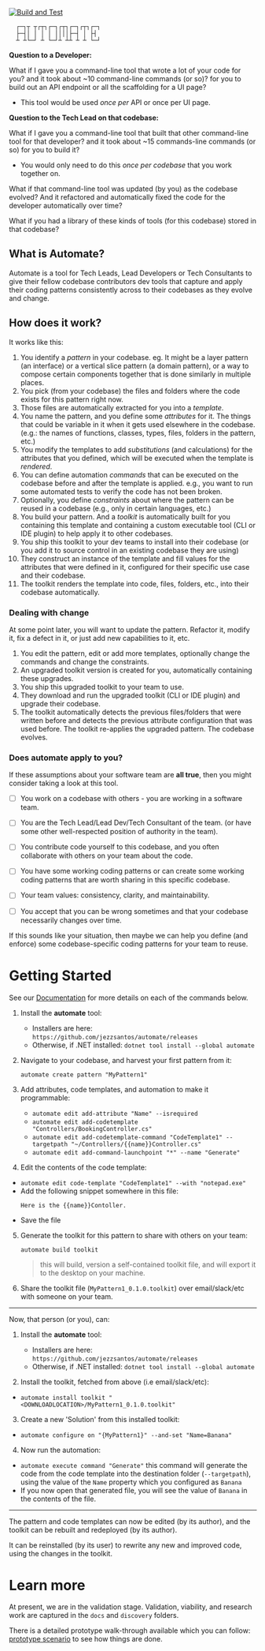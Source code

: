 [![Build and Test](https://github.com/jezzsantos/automate/actions/workflows/build.yml/badge.svg)](https://github.com/jezzsantos/automate/actions/workflows/build.yml)

      ┌─┐┬ ┬┌┬┐┌─┐┌┬┐┌─┐┌┬┐┌─┐
      ├─┤│ │ │ │ ││││├─┤ │ ├┤ 
      ┴ ┴└─┘ ┴ └─┘┴ ┴┴ ┴ ┴ └─┘

**Question to a Developer:**

What if I gave you a command-line tool that wrote a lot of your code for you? and it took about ~10 command-line commands (or so)? for you to build out an API endpoint or all the scaffolding for a UI page?

* This tool would be used _once per_ API or once per UI page.

**Question to the Tech Lead on that codebase:**

What if I gave you a command-line tool that built that other command-line tool for that developer? and it took about ~15 commands-line commands (or so) for you to build it?

* You would only need to do this _once per codebase_ that you work together on.

What if that command-line tool was updated (by you) as the codebase evolved? And it refactored and automatically fixed the code for the developer automatically over time?

What if you had a library of these kinds of tools (for this codebase) stored in that codebase?

## What is Automate?

Automate is a tool for Tech Leads, Lead Developers or Tech Consultants to give their fellow codebase contributors dev tools that capture and apply their coding patterns consistently across to their codebases as they evolve and change.

## How does it work?

It works like this:

1. You identify a *pattern* in your codebase. eg. It might be a layer pattern (an interface) or a vertical slice pattern (a domain pattern), or a way to compose certain components together that is done similarly in multiple places.
2. You pick (from your codebase) the files and folders where the code exists for this pattern right now.
3. Those files are automatically extracted for you into a *template*.
4. You name the pattern, and you define some *attributes* for it. The things that could be variable in it when it gets used elsewhere in the codebase. (e.g.: the names of functions, classes, types, files, folders in the pattern, etc.)
5. You modify the templates to add *substitutions* (and calculations) for the attributes that you defined, which will be executed when the template is *rendered*.
6. You can define automation *commands* that can be executed on the codebase before and after the template is applied. e.g., you want to run some automated tests to verify the code has not been broken.
7. Optionally, you define *constraints* about where the pattern can be reused in a codebase (e.g., only in certain languages, etc.)
8. You build your pattern. And a *toolkit* is automatically built for you containing this template and containing a custom executable tool (CLI or IDE plugin) to help apply it to other codebases.
10. You ship this toolkit to your dev teams to install into their codebase (or you add it to source control in an existing codebase they are using)
11. They construct an instance of the template and fill values for the attributes that were defined in it, configured for their specific use case and their codebase.
12. The toolkit renders the template into code, files, folders, etc., into their codebase automatically.

### Dealing with change

At some point later, you will want to update the pattern. Refactor it, modify it, fix a defect in it, or just add new capabilities to it, etc.

1. You edit the pattern, edit or add more templates, optionally change the commands and change the constraints.
2. An upgraded toolkit version is created for you, automatically containing these upgrades.
2. You ship this upgraded toolkit to your team to use.
2. They download and run the upgraded toolkit (CLI or IDE plugin) and upgrade their codebase.
2. The toolkit automatically detects the previous files/folders that were written before and detects the previous attribute configuration that was used before. The toolkit re-applies the upgraded pattern. The codebase evolves.

### Does automate apply to you?

If these assumptions about your software team are **all true**, then you might consider taking a look at this tool.

- [ ] You work on a codebase with others - you are working in a software team.

- [ ] You are the Tech Lead/Lead Dev/Tech Consultant of the team. (or have some other well-respected position of authority in the team).
- [ ] You contribute code yourself to this codebase, and you often collaborate with others on your team about the code.
- [ ] You have some working coding patterns or can create some working coding patterns that are worth sharing in this specific codebase.
- [ ] Your team values: consistency, clarity, and maintainability.
- [ ] You accept that you can be wrong sometimes and that your codebase necessarily changes over time.

If this sounds like your situation, then maybe we can help you define (and enforce) some codebase-specific coding patterns for your team to reuse.

# Getting Started

See our [Documentation](https://github.com/jezzsantos/automate/wiki/Documentation) for more details on each of the commands below.

1. Install the **automate** tool:
    * Installers are here: `https://github.com/jezzsantos/automate/releases`
    * Otherwise, if .NET installed: `dotnet tool install --global automate`

2. Navigate to your codebase, and harvest your first pattern from it:

   `automate create pattern "MyPattern1"`

3. Add attributes, code templates, and automation to make it programmable:

    * `automate edit add-attribute "Name" --isrequired`
    * `automate edit add-codetemplate "Controllers/BookingController.cs"`
    * `automate edit add-codetemplate-command "CodeTemplate1" --targetpath "~/Controllers/{{name}}Controller.cs"`
    * `automate edit add-command-launchpoint "*" --name "Generate"`

4. Edit the contents of the code template:

* `automate edit code-template "CodeTemplate1" --with "notepad.exe"`
* Add the following snippet somewhere in this file:
  ```
  Here is the {{name}}Contoller.
  ```
* Save the file

5. Generate the toolkit for this pattern to share with others on your team:

   `automate build toolkit`

   > this will build, version a self-contained toolkit file, and will export it to the desktop on your machine.

6. Share the toolkit file (`MyPattern1_0.1.0.toolkit`) over email/slack/etc with someone on your team.

---

Now, that person (or you), can:

1. Install the **automate** tool:
    * Installers are here: `https://github.com/jezzsantos/automate/releases`
    * Otherwise, if .NET installed: `dotnet tool install --global automate`

2. Install the toolkit, fetched from above (i.e email/slack/etc):

* `automate install toolkit "<DOWNLOADLOCATION>/MyPattern1_0.1.0.toolkit"`

3. Create a new 'Solution' from this installed toolkit:

* `automate configure on "{MyPattern1}" --and-set "Name=Banana"`

4. Now run the automation:

* `automate execute command "Generate"` this command will generate the code from the code template into the destination folder (`--targetpath`), using the value of the `Name` property which you configured as `Banana`
* If you now open that generated file, you will see the value of `Banana` in the contents of the file.

---

The pattern and code templates can now be edited (by its author), and the toolkit can be rebuilt and redeployed (by its author).

It can be reinstalled (by its user) to rewrite any new and improved code, using the changes in the toolkit.

# Learn more

At present, we are in the validation stage. Validation, viability, and research work are captured in the `docs` and `discovery` folders.

There is a detailed prototype walk-through available which you can follow: [prototype scenario](discovery/prototypes/cli/Syntax.md) to see how things are done.
